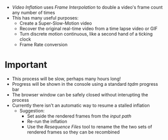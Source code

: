 
- _Video Inflation_ uses _Frame Interpolation_ to double a video's frame count any number of times
- This has many useful purposes:
    - Create a Super-Slow-Motion video
    - Recover the original real-time video from a time lapse video or GIF
    - Turn discrete motion continuous, like a second hand of a ticking clock
    - Frame Rate conversion

# Important
- This process will be slow, perhaps many hours long!
- Progress will be shown in the console using a standard _tqdm_ progress bar
- The browser window can be safely closed without interupting the process
- Currently there isn't an automatic way to resume a stalled inflation
    - Suggestion:
        - Set aside the rendered frames from the _input path_
        - Re-run the inflation
        - Use the _Resequence Files_ tool to rename the the two sets of rendered frames so they can be recombined
